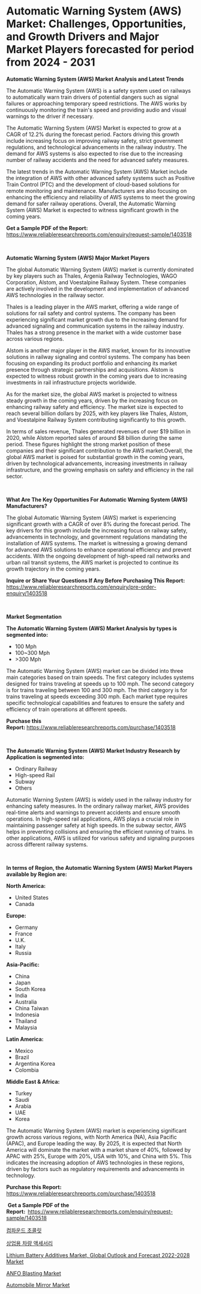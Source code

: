 <p><h1>Automatic Warning System (AWS) Market: Challenges, Opportunities, and Growth Drivers and Major Market Players forecasted for period from 2024 - 2031</h1></p><p><strong>Automatic Warning System (AWS) Market Analysis and Latest Trends</strong></p>
<p><p>The Automatic Warning System (AWS) is a safety system used on railways to automatically warn train drivers of potential dangers such as signal failures or approaching temporary speed restrictions. The AWS works by continuously monitoring the train's speed and providing audio and visual warnings to the driver if necessary.</p><p>The Automatic Warning System (AWS) Market is expected to grow at a CAGR of 12.2% during the forecast period. Factors driving this growth include increasing focus on improving railway safety, strict government regulations, and technological advancements in the railway industry. The demand for AWS systems is also expected to rise due to the increasing number of railway accidents and the need for advanced safety measures.</p><p>The latest trends in the Automatic Warning System (AWS) Market include the integration of AWS with other advanced safety systems such as Positive Train Control (PTC) and the development of cloud-based solutions for remote monitoring and maintenance. Manufacturers are also focusing on enhancing the efficiency and reliability of AWS systems to meet the growing demand for safer railway operations. Overall, the Automatic Warning System (AWS) Market is expected to witness significant growth in the coming years.</p></p>
<p><strong>Get a Sample PDF of the Report:&nbsp;</strong> <a href="https://www.reliableresearchreports.com/enquiry/request-sample/1403518">https://www.reliableresearchreports.com/enquiry/request-sample/1403518</a></p>
<p>&nbsp;</p>
<p><strong>Automatic Warning System (AWS) Major Market Players</strong></p>
<p><p>The global Automatic Warning System (AWS) market is currently dominated by key players such as Thales, Argenia Railway Technologies, WAGO Corporation, Alstom, and Voestalpine Railway System. These companies are actively involved in the development and implementation of advanced AWS technologies in the railway sector.</p><p>Thales is a leading player in the AWS market, offering a wide range of solutions for rail safety and control systems. The company has been experiencing significant market growth due to the increasing demand for advanced signaling and communication systems in the railway industry. Thales has a strong presence in the market with a wide customer base across various regions.</p><p>Alstom is another major player in the AWS market, known for its innovative solutions in railway signaling and control systems. The company has been focusing on expanding its product portfolio and enhancing its market presence through strategic partnerships and acquisitions. Alstom is expected to witness robust growth in the coming years due to increasing investments in rail infrastructure projects worldwide.</p><p>As for the market size, the global AWS market is projected to witness steady growth in the coming years, driven by the increasing focus on enhancing railway safety and efficiency. The market size is expected to reach several billion dollars by 2025, with key players like Thales, Alstom, and Voestalpine Railway System contributing significantly to this growth.</p><p>In terms of sales revenue, Thales generated revenues of over $19 billion in 2020, while Alstom reported sales of around $8 billion during the same period. These figures highlight the strong market position of these companies and their significant contribution to the AWS market.Overall, the global AWS market is poised for substantial growth in the coming years, driven by technological advancements, increasing investments in railway infrastructure, and the growing emphasis on safety and efficiency in the rail sector.</p></p>
<p>&nbsp;</p>
<p><strong>What Are The Key Opportunities For Automatic Warning System (AWS) Manufacturers?</strong></p>
<p><p>The global Automatic Warning System (AWS) market is experiencing significant growth with a CAGR of over 8% during the forecast period. The key drivers for this growth include the increasing focus on railway safety, advancements in technology, and government regulations mandating the installation of AWS systems. The market is witnessing a growing demand for advanced AWS solutions to enhance operational efficiency and prevent accidents. With the ongoing development of high-speed rail networks and urban rail transit systems, the AWS market is projected to continue its growth trajectory in the coming years.</p></p>
<p><strong>Inquire or Share Your Questions If Any Before Purchasing This Report:</strong> <a href="https://www.reliableresearchreports.com/enquiry/pre-order-enquiry/1403518">https://www.reliableresearchreports.com/enquiry/pre-order-enquiry/1403518</a></p>
<p>&nbsp;</p>
<p><strong>Market Segmentation</strong></p>
<p><strong>The Automatic Warning System (AWS) Market Analysis by types is segmented into:</strong></p>
<p><ul><li>100 Mph</li><li>100~300 Mph</li><li>>300 Mph</li></ul></p>
<p><p>The Automatic Warning System (AWS) market can be divided into three main categories based on train speeds. The first category includes systems designed for trains traveling at speeds up to 100 mph. The second category is for trains traveling between 100 and 300 mph. The third category is for trains traveling at speeds exceeding 300 mph. Each market type requires specific technological capabilities and features to ensure the safety and efficiency of train operations at different speeds.</p></p>
<p><strong>Purchase this Report:&nbsp;</strong><a href="https://www.reliableresearchreports.com/purchase/1403518">https://www.reliableresearchreports.com/purchase/1403518</a></p>
<p>&nbsp;</p>
<p><strong>The Automatic Warning System (AWS) Market Industry Research by Application is segmented into:</strong></p>
<p><ul><li>Ordinary Railway</li><li>High-speed Rail</li><li>Subway</li><li>Others</li></ul></p>
<p><p>Automatic Warning System (AWS) is widely used in the railway industry for enhancing safety measures. In the ordinary railway market, AWS provides real-time alerts and warnings to prevent accidents and ensure smooth operations. In high-speed rail applications, AWS plays a crucial role in maintaining passenger safety at high speeds. In the subway sector, AWS helps in preventing collisions and ensuring the efficient running of trains. In other applications, AWS is utilized for various safety and signaling purposes across different railway systems.</p></p>
<p>&nbsp;</p>
<p><strong>In terms of Region, the Automatic Warning System (AWS) Market Players available by Region are:</strong></p>
<p>
    <p> <strong> North America: </strong>
        <ul>
            <li>United States</li>
            <li>Canada</li>
        </ul>
        </p> 
    <p> <strong> Europe: </strong>
        <ul>
            <li>Germany</li>
            <li>France</li>
            <li>U.K.</li>
            <li>Italy</li>
            <li>Russia</li>
        </ul>
        </p> 
    <p> <strong> Asia-Pacific: </strong>
        <ul>
            <li>China</li>
            <li>Japan</li>
            <li>South Korea</li>
            <li>India</li>
            <li>Australia</li>
            <li>China Taiwan</li>
            <li>Indonesia</li>
            <li>Thailand</li>
            <li>Malaysia</li>
        </ul>
        </p> 
    <p> <strong> Latin America: </strong>
        <ul>
            <li>Mexico</li>
            <li>Brazil</li>
            <li>Argentina Korea</li>
            <li>Colombia</li>
        </ul>
        </p> 
    <p> <strong> Middle East & Africa: </strong>
        <ul>
            <li>Turkey</li>
            <li>Saudi</li>
            <li>Arabia</li>
            <li>UAE</li>
            <li>Korea</li>
        </ul>
    </p>
    </p>
<p><p>The Automatic Warning System (AWS) market is experiencing significant growth across various regions, with North America (NA), Asia Pacific (APAC), and Europe leading the way. By 2025, it is expected that North America will dominate the market with a market share of 40%, followed by APAC with 25%, Europe with 20%, USA with 10%, and China with 5%. This indicates the increasing adoption of AWS technologies in these regions, driven by factors such as regulatory requirements and advancements in technology.</p></p>
<p><strong>Purchase this Report: </strong><a href="https://www.reliableresearchreports.com/purchase/1403518">https://www.reliableresearchreports.com/purchase/1403518</a></p>
<p>&nbsp;<strong>Get a Sample PDF of the Report:&nbsp;&nbsp;</strong><a href="https://www.reliableresearchreports.com/enquiry/request-sample/1403518">https://www.reliableresearchreports.com/enquiry/request-sample/1403518</a></p>
<p><strong></strong></p>
<p><p><a href="https://medium.com/@sxxncxs5997177/%ED%99%94%ED%95%A9-%EC%B4%88%EC%BD%9C%EB%A0%9B-%EC%8B%9C%EC%9E%A5%EC%9D%80-%EC%8B%9C%EC%9E%A5-%EC%A0%90%EC%9C%A0%EC%9C%A8-%ED%81%AC%EA%B8%B0-%EB%B0%8F-2031%EB%85%84-%EA%B9%8C%EC%A7%80-%EC%98%88%EC%83%81%EB%90%9C-%EC%98%88%EC%B8%A1%EC%97%90-%EC%B4%88%EC%A0%90%EC%9D%84-%EB%A7%9E%EC%B6%A5%EB%8B%88%EB%8B%A4-27d60b801412">컴파운드 초콜릿</a></p><p><a href="https://medium.com/@sxxncxs5997177/%EC%83%81%EC%97%85%EC%9A%A9-%EC%B0%A8%EB%9F%89-%EC%95%A1%EC%84%B8%EC%84%9C%EB%A6%AC-%EC%8B%9C%EC%9E%A5-%EB%B6%84%EC%84%9D-cagr-%EC%8B%9C%EC%9E%A5-%EC%84%B8%EB%B6%84%ED%99%94-%EB%B0%8F-%EC%84%B8%EA%B3%84-%EC%82%B0%EC%97%85-%EA%B0%9C%EC%9A%94-c1a43417c4bd">상업용 차량 액세서리</a></p><p><a href="https://zircon-bluebell-299.notion.site/Lithium-Battery-Additives-Market-Global-Outlook-and-Forecast-2022-2028-Market-Size-2024-2031-Glob-135922038c384a11a34e8c357dc6ec9d">Lithium Battery Additives Market, Global Outlook and Forecast 2022-2028 Market</a></p><p><a href="https://view.publitas.com/reportprime-1/anfo-blasting-market-challenges-opportunities-and-growth-drivers-and-major-market-players-forecasted-for-period-from-2024-2031/">ANFO Blasting Market</a></p><p><a href="https://view.publitas.com/reportprime-1/automobile-mirror-market-challenges-opportunities-and-growth-drivers-and-major-market-players-forecasted-for-period-from-2024-2031/">Automobile Mirror Market</a></p></p>